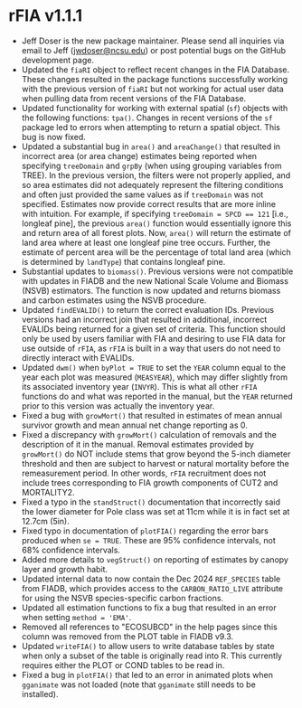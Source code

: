 # rFIA v1.1.1

+ Jeff Doser is the new package maintainer. Please send all inquiries via email to Jeff (jwdoser@ncsu.edu) or post potential bugs on the GitHub development page.  
+ Updated the `fiaRI` object to reflect recent changes in the FIA Database. These changes resulted in the package functions successfully working with the previous version of `fiaRI` but not working for actual user data when pulling data from recent versions of the FIA Database.
+ Updated functionality for working with external spatial (`sf`) objects with the following functions: `tpa()`. Changes in recent versions of the `sf` package led to errors when attempting to return a spatial object. This bug is now fixed.
+ Updated a substantial bug in `area()` and `areaChange()` that resulted in incorrect area (or area change) estimates being reported when specifying `treeDomain` and `grpBy` (when using grouping variables from TREE). In the previous version, the filters were not properly applied, and so area estimates did not adequately represent the filtering conditions and often just provided the same values as if `treeDomain` was not specified. Estimates now provide correct results that are more inline with intuition. For example, if specifying `treeDomain = SPCD == 121` [i.e., longleaf pine], the previous `area()` function would essentially ignore this and return area of all forest plots. Now, `area()` will return the estimate of land area where at least one longleaf pine tree occurs. Further, the estimate of percent area will be the percentage of total land area (which is determined by `landType`) that contains longleaf pine.  
+ Substantial updates to `biomass()`. Previous versions were not compatible with updates in FIADB and the new National Scale Volume and Biomass (NSVB) estimators. The function is now updated and returns biomass and carbon estimates using the NSVB procedure. 
+ Updated `findEVALID()` to return the correct evaluation IDs. Previous versions had an incorrect join that resulted in additional, incorrect EVALIDs being returned for a given set of criteria. This function should only be used by users familiar with FIA and desiring to use FIA data for use outside of `rFIA`, as `rFIA` is built in a way that users do not need to directly interact with EVALIDs. 
+ Updated `dwm()` when `byPlot = TRUE` to set the `YEAR` column equal to the year each plot was measured (`MEASYEAR`), which may differ slightly from its associated inventory year (`INVYR`). This is what all other `rFIA` functions do and what was reported in the manual, but the `YEAR` returned prior to this version was actually the inventory year. 
+ Fixed a bug with `growMort()` that resulted in estimates of mean annual survivor growth and mean annual net change reporting as 0.
+ Fixed a discrepancy with `growMort()` calculation of removals and the description of it in the manual. Removal estimates provided by `growMort()` do NOT include stems that grow beyond the 5-inch diameter threshold and then are subject to harvest or natural mortality before the remeasurement period. In other words, `rFIA` recruitment does not include trees corresponding to FIA growth components of CUT2 and MORTALITY2.  
+ Fixed a typo in the `standStruct()` documentation that incorrectly said the lower diameter for Pole class was set at 11cm while it is in fact set at 12.7cm (5in).  
+ Fixed typo in documentation of `plotFIA()` regarding the error bars produced when `se = TRUE`. These are 95% confidence intervals, not 68% confidence intervals.
+ Added more details to `vegStruct()` on reporting of estimates by canopy layer and growth habit.
+ Updated internal data to now contain the Dec 2024 `REF_SPECIES` table from FIADB, which provides access to the `CARBON_RATIO_LIVE` attribute for using the NSVB species-specific carbon fractions. 
+ Updated all estimation functions to fix a bug that resulted in an error when setting `method = 'EMA'`. 
+ Removed all references to "ECOSUBCD" in the help pages since this column was removed from the PLOT table in FIADB v9.3. 
+ Updated `writeFIA()` to allow users to write database tables by state when only a subset of the table is originally read into R. This currently requires either the PLOT or COND tables to be read in.  
+ Fixed a bug in `plotFIA()` that led to an error in animated plots when `gganimate` was not loaded (note that `gganimate` still needs to be installed).
